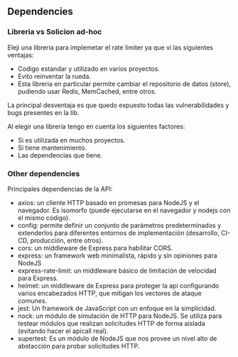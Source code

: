 ## Dependencies
### Libreria vs Solicion ad-hoc
Eleji una libreria para implemetar el rate limiter ya que vi las siguientes ventajas:
- Codigo estandar y utilizado en varios proyectos.
- Evito reinventar la rueda.
- Esta libreria en particular permite cambiar el repositorio de datos (store), pudiendo usar Redis, MemCached, entre otros.

La principal desventaja es que quedo expuesto todas las vulnerabilidades y bugs presentes en la lib.

Al elegir una librería tengo en cuenta los siguientes factores:
- Si es utilizada en muchos proyectos.
- Si tiene mantenimiento.
- Las dependencias que tiene.

### Other dependencies
Principales dependencias de la API:
- axios: un cliente HTTP basado en promesas para NodeJS y el navegador. Es isomorfo (puede ejecutarse en el navegador y nodejs con el mismo código).
- config: permite definir un conjunto de parámetros predeterminados y extenderlos para diferentes entornos de implementación (desarrollo, CI-CD, producción, entre otros). 
- cors: un middleware de Express para habilitar CORS. 
- express: un framework web minimalista, rápido y sin opiniones para NodeJS
- express-rate-limit: un middleware básico de limitación de velocidad para Express.
- helmet: un middleware de Express para proteger la api configurando varios encabezados HTTP, que mitigan los vectores de ataque comunes.
- jest: Un framework de JavaScript con un enfoque en la simplicidad.
- nock: un módulo de simulación de HTTP para NodeJS. Se utiliza para testear módulos que realizan solicitudes HTTP de forma aislada (evitando hacer el apicall real).
- supertest: Es un módulo de NodeJS que nos provee un nivel alto de abstacción para probar solicitudes HTTP.


 
